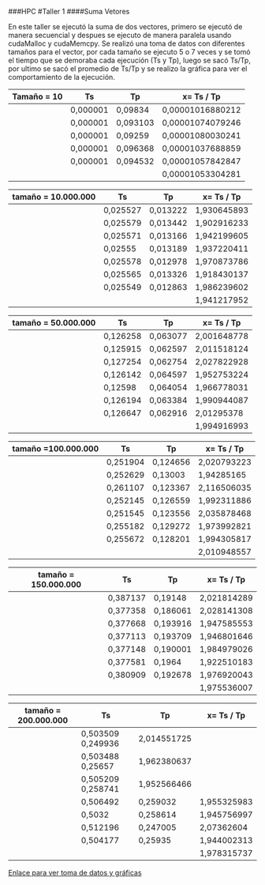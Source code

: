 ###HPC
#Taller 1
####Suma Vetores

En este taller se ejecutó la suma de dos vectores, primero se ejecutó de manera secuencial y despues se ejecuto de manera paralela
usando cudaMalloc y cudaMemcpy. 
Se realizó una toma de datos con diferentes tamaños para el vector, por cada tamaño se ejecuto 5 o 7 veces y se tomó el tiempo
que se demoraba cada ejecución (Ts y Tp), luego se sacó Ts/Tp, por ultimo se sacó el promedio de Ts/Tp y se realizo la gráfica
para ver el comportamiento de la ejecución.

Tamaño = 10 |   Ts       | Tp          | x= Ts / Tp           
------------|------------|-------------|-----------------     
            |0,000001    |0,09834      |0,00001016880212                          
            |0,000001    |0,093103     |0,00001074079246                          
            |0,000001    |0,09259|0,00001080030241                                
            |0,000001|0,096368|0,00001037688859                                   
            |0,000001|0,094532|0,00001057842847                                   
            |         |         |0,00001053304281                                 
                                                                                  
tamaño = 10.000.000|    Ts    |     Tp    |x= Ts / Tp                                                   
-------------------|----------|-----------|-----------
                   |0,025527|0,013222|1,930645893
                   |0,025579|0,013442|1,902916233
                   |0,025571|0,013166|1,942199605
                   |0,02555	|0,013189|1,937220411
                   |0,025578	|0,012978|1,970873786
                   |0,025565|	0,013326|1,918430137
                   |0,025549|	0,012863|1,986239602
                   | | |1,941217952

tamaño = 50.000.000|    Ts    |     Tp     |x= Ts / Tp
-------------------|----------|------------|-----------
                   |0,126258 |	0,063077|2,001648778
                   |0,125915|	0,062597|2,011518124
                   |0,127254|	0,062754|2,027822928
                   |0,126142	|0,064597|1,952753224
                   |0,12598	|0,064054|1,966778031
                   |0,126194	|0,063384|1,990944087
                   |0,126647	|0,062916|2,01295378
                   | | |1,994916993

tamaño =100.000.000|    Ts    |     Tp     |x= Ts / Tp
-------------------|----------|------------|-----------
                   |0,251904	|0,124656|2,020793223
                   |0,252629	|0,13003|1,94285165
                   |0,261107	|0,123367|2,116506035
                   |0,252145	|0,126559|1,992311886
                   |0,251545	|0,123556|2,035878468
                   |0,255182	|0,129272|1,973992821
                   |0,255672	|0,128201|1,994305817
                   | | |2,010948557


tamaño = 150.000.000|     Ts     |Tp         |x= Ts / Tp
 --------------------|------------|-----------|--------------
            |0,387137|0,19148|2,021814289
            |0,377358|0,186061|2,028141308
            |0,377668|0,193916|1,947585553
            |0,377113|0,193709|1,946801646
            |0,377148|0,190001|1,984979026
            |0,377581|0,1964|1,922510183
            |0,380909|0,192678|1,976920043
            | | |1,975536007  

tamaño = 200.000.000|     Ts     |Tp         |x= Ts / Tp
 --------------------|------------|-----------|--------------
                     |0,503509	0,249936|2,014551725
                     |0,503488	0,25657|1,962380637
                     |0,505209	0,258741|1,952566466
            |0,506492|	0,259032|1,955325983
            |0,5032|	0,258614|1,945756997
            |0,512196|	0,247005|2,07362604
            |0,504177|	0,25935|1,944002313
            | | |1,978315737
 
 
[Enlace para ver toma de datos y gráficas](https://docs.google.com/spreadsheets/d/1n-hjtcWSAYgRCqzw0lMCroT37GhxgKNCfioGPcaBwhQ/edit?usp=sharing)
